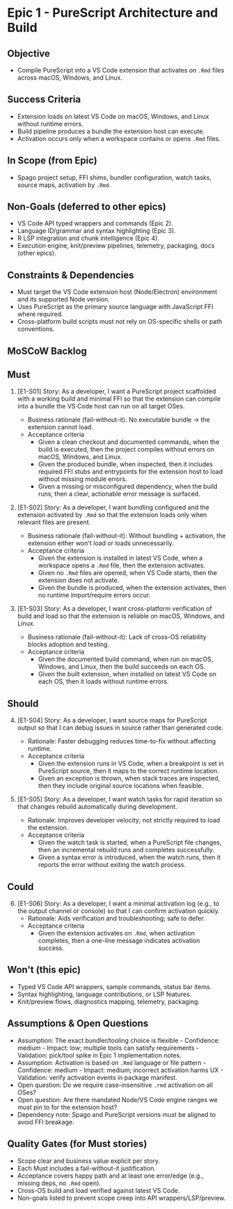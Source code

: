 # Epic 1 - PureScript Architecture and Build

## Objective
- Compile PureScript into a VS Code extension that activates on `.Rmd` files across macOS, Windows, and Linux.

## Success Criteria
- Extension loads on latest VS Code on macOS, Windows, and Linux without runtime errors.
- Build pipeline produces a bundle the extension host can execute.
- Activation occurs only when a workspace contains or opens `.Rmd` files.

## In Scope (from Epic)
- Spago project setup, FFI shims, bundler configuration, watch tasks, source maps, activation by `.Rmd`.

## Non-Goals (deferred to other epics)
- VS Code API typed wrappers and commands (Epic 2).
- Language ID/grammar and syntax highlighting (Epic 3).
- R LSP integration and chunk intelligence (Epic 4).
- Execution engine, knit/preview pipelines, telemetry, packaging, docs (other epics).

## Constraints & Dependencies
- Must target the VS Code extension host (Node/Electron) environment and its supported Node version.
- Uses PureScript as the primary source language with JavaScript FFI where required.
- Cross-platform build scripts must not rely on OS-specific shells or path conventions.

## MoSCoW Backlog

## Must
1) [E1-S01] Story: As a developer, I want a PureScript project scaffolded with a working build and minimal FFI so that the extension can compile into a bundle the VS Code host can run on all target OSes.
   - Business rationale (fail-without-it): No executable bundle -> the extension cannot load.
   - Acceptance criteria
     - Given a clean checkout and documented commands, when the build is executed, then the project compiles without errors on macOS, Windows, and Linux.
     - Given the produced bundle, when inspected, then it includes required FFI stubs and entrypoints for the extension host to load without missing module errors.
     - Given a missing or misconfigured dependency, when the build runs, then a clear, actionable error message is surfaced.

2) [E1-S02] Story: As a developer, I want bundling configured and the extension activated by `.Rmd` so that the extension loads only when relevant files are present.
   - Business rationale (fail-without-it): Without bundling + activation, the extension either won't load or loads unnecessarily.
   - Acceptance criteria
     - Given the extension is installed in latest VS Code, when a workspace opens a `.Rmd` file, then the extension activates.
     - Given no `.Rmd` files are opened, when VS Code starts, then the extension does not activate.
     - Given the bundle is produced, when the extension activates, then no runtime import/require errors occur.

3) [E1-S03] Story: As a developer, I want cross-platform verification of build and load so that the extension is reliable on macOS, Windows, and Linux.
   - Business rationale (fail-without-it): Lack of cross-OS reliability blocks adoption and testing.
   - Acceptance criteria
     - Given the documented build command, when run on macOS, Windows, and Linux, then the build succeeds on each OS.
     - Given the built extension, when installed on latest VS Code on each OS, then it loads without runtime errors.

## Should
4) [E1-S04] Story: As a developer, I want source maps for PureScript output so that I can debug issues in source rather than generated code.
   - Rationale: Faster debugging reduces time-to-fix without affecting runtime.
   - Acceptance criteria
     - Given the extension runs in VS Code, when a breakpoint is set in PureScript source, then it maps to the correct runtime location.
     - Given an exception is thrown, when stack traces are inspected, then they include original source locations when feasible.

5) [E1-S05] Story: As a developer, I want watch tasks for rapid iteration so that changes rebuild automatically during development.
   - Rationale: Improves developer velocity; not strictly required to load the extension.
   - Acceptance criteria
     - Given the watch task is started, when a PureScript file changes, then an incremental rebuild runs and completes successfully.
     - Given a syntax error is introduced, when the watch runs, then it reports the error without exiting the watch process.

## Could
6) [E1-S06] Story: As a developer, I want a minimal activation log (e.g., to the output channel or console) so that I can confirm activation quickly.
   - Rationale: Aids verification and troubleshooting; safe to defer.
   - Acceptance criteria
     - Given the extension activates on `.Rmd`, when activation completes, then a one-line message indicates activation success.

## Won't (this epic)
- Typed VS Code API wrappers, sample commands, status bar items.
- Syntax highlighting, language contributions, or LSP features.
- Knit/preview flows, diagnostics mapping, telemetry, packaging.

## Assumptions & Open Questions
- Assumption: The exact bundler/tooling choice is flexible - Confidence: medium - Impact: low; multiple tools can satisfy requirements - Validation: pick/tool spike in Epic 1 implementation notes.
- Assumption: Activation is based on `.Rmd` language or file pattern - Confidence: medium - Impact: medium; incorrect activation harms UX - Validation: verify activation events in package manifest.
- Open question: Do we require case-insensitive `.rmd` activation on all OSes?
- Open question: Are there mandated Node/VS Code engine ranges we must pin to for the extension host?
- Dependency note: Spago and PureScript versions must be aligned to avoid FFI breakage.

## Quality Gates (for Must stories)
- Scope clear and business value explicit per story.
- Each Must includes a fail-without-it justification.
- Acceptance covers happy path and at least one error/edge (e.g., missing deps, no `.Rmd` open).
- Cross-OS build and load verified against latest VS Code.
- Non-goals listed to prevent scope creep into API wrappers/LSP/preview.
